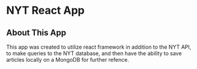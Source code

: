 # NYT React App

## About This App

This app was created to utilize react framework in addition to the NYT API, to make queries to the NYT database, and then have the ability to save articles locally on a MongoDB for further refence.

